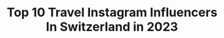 ---
title: Top 10 Travel Instagram Influencers In Switzerland in 2023
description: >-
  Find top travel Instagram influencers in Switzerland in 2023. Most popular hashtags: #switzerland #swiss #fashion.
platform: Instagram
hits: 650
text_top: Identify the best Instagram influencers on inBeat.
text_bottom: Our database has 650 Instagram influencers like this in Switzerland for you to pitch.
profiles:
  - username: "fleursnoir"
    fullname: >-
      Fleur
    bio: >-
      * Hello stranger :) * photographer, gamer, lover of animals, traveling, cosplay, a good wine with Damien rice music’s and @artur.noir
    location: "Switzerland"
    followers: 43327
    engagement: 1248
    commentsToLikes: 0.258550
    id: ck15tmw04ivcw0i19nwamvzzb
    verified: false
    hashtags: "#netflix, #reels, #netflixcosplay, #ciri"
  - username: "sausau__"
    fullname: >-
      Sausau
    bio: >-
      Lifestyle, travel 🇫🇷 Evian, Genève Tiktok : sauvanecarpentier 💌 Partnership
    location: "Switzerland"
    followers: 27753
    engagement: 935
    commentsToLikes: 0.187463
    id: ck5zkxelukcal0i14arveg083
    verified: false
    hashtags: "#jeuconcours, #collaboration, #flowers, #pinterest"
  - username: "deliastefanii"
    fullname: >-
      DELIA STEFANI
    bio: >-
      Fashion & Travel Mind soaked in positivity. 🕊
    location: "Switzerland"
    followers: 2580
    engagement: 2767
    commentsToLikes: 0.123338
    id: ckap3amn528zq0i78t7igsxdt
    verified: false
    hashtags: "#blackouttuesday"
  - username: "ana_carugati"
    fullname: >-
      ◻️◽️▫️Ana Carugati ▫️◽️◻️
    bio: >-
      Serbian & Swiss married Sotl 🔸 Posts about cigars, food & beverage, travels, luxury and cars 🔸 English🇬🇧🇺🇸, Français🇫🇷🇨🇭, Srpski🇷🇸 🔸 #AnaCarugati
    location: "Switzerland"
    followers: 9090
    engagement: 1465
    commentsToLikes: 0.084781
    id: ck9hanl2rd92o0j781ai90s05
    verified: false
    hashtags: "#cigarlady, #anacarugati, #tb, #tbt"
  - username: "raffy_h501"
    fullname: >-
      🎀Raffy🎀
    bio: >-
      Travel, shopping, music & gym addicted🛫🌍🛍🎧🏋 📍 From Rome, Italy 🇮🇹 📍Living in Lugano, Switzerland 🇨🇭 Spoken languages 🇪🇦🇬🇧🇫🇷 🙅🏻‍♀️All you can hate🙅🏻‍♀️
    location: "Switzerland"
    followers: 67197
    engagement: 795
    commentsToLikes: 0.047690
    id: ckap6xq5zhswx0i78xj85tbpd
    verified: false
    hashtags: "#colosseo, #tessin, #outfitkillers, #sealovers"
  - username: "hildawestin"
    fullname: >-
      HILDA
    bio: >-
      TRAVEL | LIFESTYLE | FASHION 🇸🇪 → 🇺🇸→📍🇨🇭 15% OFF @mightysolo WITH MY CODE “HILDAWESTIN15”
    location: "Switzerland"
    followers: 3324
    engagement: 2568
    commentsToLikes: 0.090170
    id: ckf5tdn15hjvk0j23ufl1q9z3
    verified: false
    hashtags: "#idealofsweden, #nakdfashion, #idealminibag, #bijouxcateringonground"
  - username: "wanderlust_lauraaa"
    fullname: >-
      Laura ✨
    bio: >-
      🤍 Travel Girl & Fashion lover 📍 France based
    location: "Switzerland"
    followers: 6576
    engagement: 924
    commentsToLikes: 0.176138
    id: ck8t1jmdrw0vo0j78r0y4opbn
    verified: false
    hashtags: "#travel, #globalwanderer, #bikinigirl, #kbmontour"
  - username: "delaine_mazenauer"
    fullname: >-
      ⚜️D E L A I N E⚜️
    bio: >-
      ▪️Travel & Fashion ▪️Proud Mom👦🏻❤️M 📍Switzerland | St.Gallen Swiss🇨🇭Filipina🇵🇭 Travel around the world✈️🌍
    location: "Switzerland"
    followers: 15611
    engagement: 654
    commentsToLikes: 0.106448
    id: ck13aiqtfqldv0i19kk4vm3c1
    verified: false
    hashtags: "#true"
  - username: "witho_swizz"
    fullname: >-
      Tom
    bio: >-
      🇨🇭 Made in Switzerland 📍Based in Zurich ✈️Next stop:? 📩 witho_swizz@outlook.com #travel 🌍🏖️🏞️ #gym #tennis 🎾
    location: "Switzerland"
    followers: 185740
    engagement: 840
    commentsToLikes: 0.018092
    id: ck8t1v7i0x5x40j7897do8kxp
    verified: false
    hashtags: "#swissdesign, #switzerland, #elegant, #klassisch"
  - username: "vitorofficial9"
    fullname: >-
      Vitor Faria 🇵🇹🇨🇭
    bio: >-
      ✖️Fitness| Fashion| Travel 👫 XXXI.VII.MIMXIX 🔒 📱Huawei Ambassador @huaweimobilech 🔥Athlet @myproteinde 💙37% Rabatt :VITORMYP 🔥Athlet @tlfapparel
    location: "Switzerland"
    followers: 15607
    engagement: 575
    commentsToLikes: 0.156293
    id: ckf5vmtxhp5oe0j23wh21u964
    verified: false
    hashtags: "#workout, #machdichwahr, #teammyprotein, #zuerich"
---